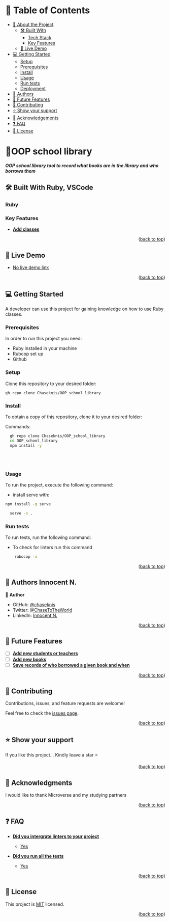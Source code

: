 <a name="readme-top"></a>


# 📗 Table of Contents

- [📖 About the Project](#portfolio)
  - [🛠 Built With](#htmlt_and_css)
    - [Tech Stack](#tech-stack)
    - [Key Features](#mobile_size)
  - [🚀 Live Demo](#live-demo)
- [💻 Getting Started](#getting-started)
  - [Setup](#setup)
  - [Prerequisites](#prerequisites)
  - [Install](#install)
  - [Usage](#usage)
  - [Run tests](#run-tests)
  - [Deployment](#triangular_flag_on_post-deployment)
- [👥 Authors](#authors)
- [🔭 Future Features](#future-features)
- [🤝 Contributing](#contributing)
- [⭐️ Show your support](#support)
- [🙏 Acknowledgements](#acknowledgements)
- [❓ FAQ](#faq)
- [📝 License](#license)


# 📖<a name="about-project">OOP school library</a>


***OOP school library tool to record what books are in the library and who borrows them***


## 🛠 Built With <a name="built-with">Ruby, VSCode</a>

### <a name="tech-stack">Ruby</a>

### Key Features <a name="key-features"></a>


- **[Add classes]()**

<p align="right">(<a href="#readme-top">back to top</a>)</p>

## 🚀 Live Demo <a name="live-demo"></a>


- [No live demo link](https://Chaseknis.github.io/OOP_school_library/)


<p align="right">(<a href="#readme-top">back to top</a>)</p>

## 💻 Getting Started <a name="getting-started"></a>


A developer can use this project for gaining knowledge on how to use Ruby classes.

### Prerequisites

In order to run this project you need:

- Ruby installed in your machine
- Rubcop set up
- Github


### Setup

Clone this repository to your desired folder:

```
gh repo clone Chaseknis/OOP_school_library
```

### Install

To obtain a copy of this repository, clone it to your desired folder:

Commands: 

```sh
  gh repo clone Chaseknis/OOP_school_library
  cd OOP_school_library
  npm install -y
```
<br><br>

### Usage

To run the project, execute the following command:

- install serve with: 
```sh
npm install -g serve
```

```sh
  serve -s .
```

### Run tests

To run tests, run the following command:

- To check for linters run this command

```sh
    rubocop -a

```

<p align="right">(<a href="#readme-top">back to top</a>)</p>

## 👥 Authors <a name="authors">Innocent N.</a>


👤 **Author**

- GitHub: [@chaseknis](https://github.com/Chaseknis)
- Twitter: [@ChaseToTheWorld](https://twitter.com/chasetotheworld)
- LinkedIn: [Innocent N.](https://www.linkedin.com/in/innocent-n-200826252/)


<p align="right">(<a href="#readme-top">back to top</a>)</p>


## 🔭 Future Features <a name="future-features"></a>

- [ ] **[Add new students or teachers]()**
- [ ] **[Add new books]()**
- [ ] **[Save records of who borrowed a given book and when]()**

<p align="right">(<a href="#readme-top">back to top</a>)</p>


## 🤝 Contributing <a name="contributing"></a>

Contributions, issues, and feature requests are welcome!

Feel free to check the [issues page](https://github.com/Chaseknis/OOP_school_library/issues).

<p align="right">(<a href="#readme-top">back to top</a>)</p>


## ⭐️ Show your support <a name="support"></a>


If you like this project... Kindly leave a star ⭐

<p align="right">(<a href="#readme-top">back to top</a>)</p>


## 🙏 Acknowledgments <a name="acknowledgements"></a>

I would like to thank Microverse and my studying partners

<p align="right">(<a href="#readme-top">back to top</a>)</p>

<!-- FAQ (optional) -->

## ❓ FAQ <a name="faq"></a>


- **[Did you intergrate linters to your project]()**

  - [Yes]()

- **[Did you run all the tests]()**

  - [Yes]()

<p align="right">(<a href="#readme-top">back to top</a>)</p>

<!-- LICENSE -->

## 📝 License <a name="license"></a>

This project is [MIT](./LICENSE) licensed.


<p align="right">(<a href="#readme-top">back to top</a>)</p>
